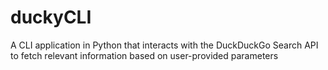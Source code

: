 # duckyCLI
A CLI application in Python that interacts with the DuckDuckGo Search API to fetch relevant information based on user-provided parameters
